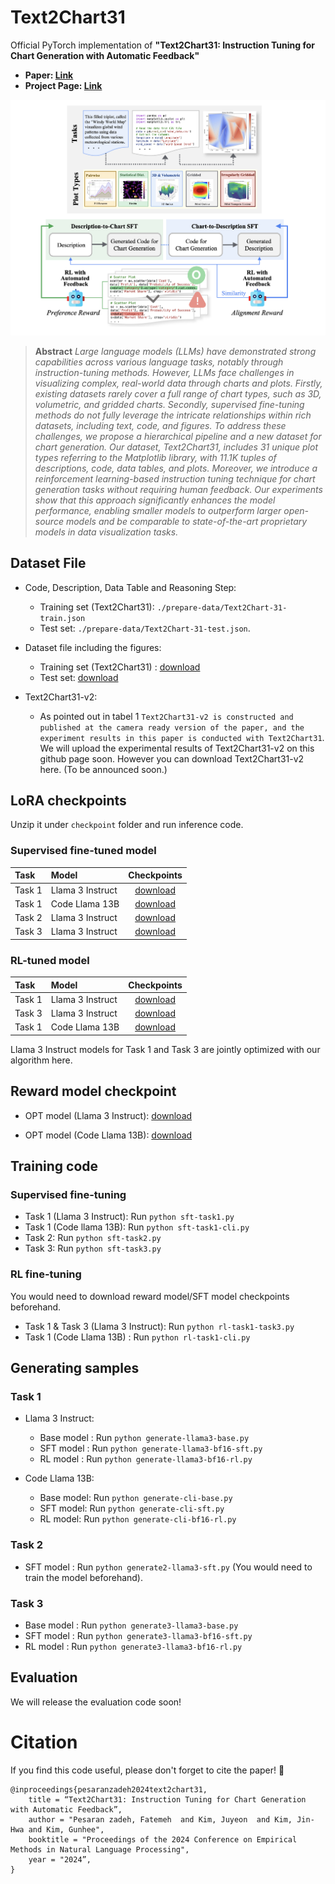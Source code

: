 # Text2Chart31
Official PyTorch implementation of **"Text2Chart31: Instruction Tuning for Chart Generation with Automatic Feedback"**

- **Paper: [Link](https://arxiv.org/abs/2410.04064v1)**
- **Project Page: [Link](https://fatemehpesaran310.github.io/projects/text2chart31.html)**

![image samples](asset/figure.png)

> **Abstract** *Large language models (LLMs) have demonstrated strong capabilities across various language tasks, notably through instruction-tuning methods. However, LLMs face challenges in visualizing complex, real-world data through charts and plots. Firstly, existing datasets rarely cover a full range of chart types, such as 3D, volumetric, and gridded charts. Secondly, supervised fine-tuning methods do not fully leverage the intricate relationships within rich datasets, including text, code, and figures. To address these challenges, we propose a hierarchical pipeline and a new dataset for chart generation. Our dataset, Text2Chart31, includes 31 unique plot types referring to the Matplotlib library, with 11.1K tuples of descriptions, code, data tables, and plots. Moreover, we introduce a reinforcement learning-based instruction tuning technique for chart generation tasks without requiring human feedback. Our experiments show that this approach significantly enhances the model performance, enabling smaller models to outperform larger open-source models and be comparable to state-of-the-art proprietary models in data visualization tasks.*

## Dataset File
- Code, Description, Data Table and Reasoning Step: 
    - Training set (Text2Chart31): `./prepare-data/Text2Chart-31-train.json`
    - Test set: `./prepare-data/Text2Chart-31-test.json`.
- Dataset file including the figures: 
    - Training set (Text2Chart31) : [download](https://drive.google.com/file/d/1RpczOjGgwEhS1ufsnf8F7BNeDxTyhHzO/view?usp=sharing)
    - Test set: [download](https://drive.google.com/file/d/1tZZc-xg44Lo8IcHHxIv9yIhE3WmtX0qZ/view?usp=sharing)

- Text2Chart31-v2:
   - As pointed out in tabel 1 `Text2Chart31-v2
is constructed and published at the camera ready version of the paper, and the experiment results in this paper
is conducted with Text2Chart31`. We will upload the experimental results of Text2Chart31-v2 on this github page soon. However you can download Text2Chart31-v2 here. (To be announced soon.) 



## LoRA checkpoints
Unzip it under `checkpoint` folder and run inference code.
### Supervised fine-tuned model

| Task  | Model | Checkpoints |
| :------ | :------ | :------: |
| Task 1 | Llama 3 Instruct | [download](https://drive.google.com/file/d/1bpNqSxy03FcGsAwOxk29QbqgUJGh20cK/view?usp=sharing) |
| Task 1 | Code Llama 13B   | [download](https://drive.google.com/file/d/1smThJejaxn5uyepZ0cmtmaDXXxxZPR9I/view?usp=sharing) |
| Task 2 | Llama 3 Instruct | [download](https://drive.google.com/file/d/15g-ufsMV80zz8zHgvyk4FVuHI9USbl2s/view?usp=sharing) |
| Task 3 | Llama 3 Instruct | [download](https://drive.google.com/file/d/1sWjyLsosVx_dNN1pYS56XVlwuW3TR8xJ/view?usp=sharing) |

### RL-tuned model

| Task  | Model | Checkpoints |
| :------ | :------ | :------: |
| Task 1 | Llama 3 Instruct | [download](https://drive.google.com/file/d/1pIuXw2QRYA0rbo4QiPc1dIq3Vz2h5UkL/view?usp=sharing) |
| Task 3 | Llama 3 Instruct | [download](https://drive.google.com/file/d/1mhsaavSJ_Kfe5qt5XWLsqdyvNvjcXdT1/view?usp=sharing) |
| Task 1 | Code Llama 13B   | [download](https://drive.google.com/file/d/1DS_mMNOJA3bWYi-0XsgwbrKvEc8ffNQl/view?usp=sharing) |

Llama 3 Instruct models for Task 1 and Task 3 are jointly optimized with our algorithm here.


## Reward model checkpoint
- OPT model (Llama 3 Instruct): [download](https://drive.google.com/file/d/1mlS4jluyJQQOgf2h7PIiCq_lsb7H5lDc/view?usp=sharing)

- OPT model (Code Llama 13B): [download](https://drive.google.com/file/d/1CG7kBd8o58MQjQb8oDVS2ZiAPQcSxomB/view?usp=sharing)
## Training code

### Supervised fine-tuning
- Task 1 (Llama 3 Instruct): Run `python sft-task1.py`
- Task 1 (Code llama 13B): Run `python sft-task1-cli.py`
- Task 2: Run `python sft-task2.py`
- Task 3: Run `python sft-task3.py`

### RL fine-tuning
You would need to download reward model/SFT model checkpoints beforehand.
- Task 1 & Task 3 (Llama 3 Instruct): Run `python rl-task1-task3.py` 
- Task 1 (Code Llama 13B) : Run `python rl-task1-cli.py`

## Generating samples

### Task 1
- Llama 3 Instruct:
    - Base model : Run `python generate-llama3-base.py`
    - SFT model : Run `python generate-llama3-bf16-sft.py`
    - RL model : Run `python generate-llama3-bf16-rl.py`

- Code Llama 13B:
   - Base model: Run `python generate-cli-base.py`
   - SFT model: Run `python generate-cli-sft.py`
   - RL model: Run `python generate-cli-bf16-rl.py` 
### Task 2
- SFT model : Run `python generate2-llama3-sft.py` (You would need to train the model beforehand).

### Task 3
- Base model : Run `python generate3-llama3-base.py`
- SFT model : Run `python generate3-llama3-bf16-sft.py`
- RL model : Run `python generate3-llama3-bf16-rl.py`

## Evaluation
We will release the evaluation code soon!

# Citation
If you find this code useful, please don't forget to cite the paper! 🙂
```
@inproceedings{pesaranzadeh2024text2chart31,
    title = “Text2Chart31: Instruction Tuning for Chart Generation with Automatic Feedback”,
    author = "Pesaran zadeh, Fatemeh  and Kim, Juyeon  and Kim, Jin-Hwa and Kim, Gunhee",
    booktitle = "Proceedings of the 2024 Conference on Empirical Methods in Natural Language Processing",
    year = "2024”,
}
```

